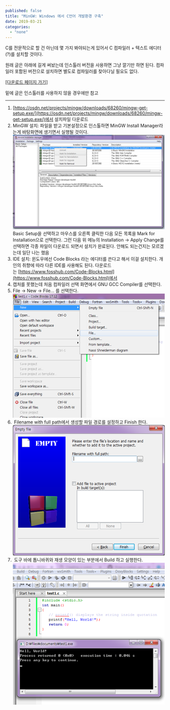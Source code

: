 ```yaml
---
published: false
title: "MinGW: Windows 에서 C언어 개발환경 구축"
date: 2019-03-21
categories: 
  - "none"
---
```


C를 전문적으로 할 건 아닌데 몇 가지 봐야되는게 있어서 C 컴파일러 + 텍스트 에디터(?)를 설치할 것이다.

원래 글은 아래에 길게 써놨는데 인스톨러 버전을 사용하면 그냥 깔기만 하면 된다. 컴파일러 포함된 버전으로 설치하면 별도로 컴파일러를 찾아다닐 필요도 없다.

[\[다운로드 페이지 가기\]](https://www.fosshub.com/Code-Blocks.html?dwl=codeblocks-17.12mingw_fortran-setup.exe)

밑에 글은 인스톨러를 사용하지 않을 경우에만 참고

* * *

1. [https://osdn.net/projects/mingw/downloads/68260/mingw-get-setup.exe/](https://osdn.net/projects/mingw/downloads/68260/mingw-get-setup.exe/)에서 설치파일 다운로드
2. MinGW 설치: 파일을 받고 기본설정으로 인스톨하면 MinGW Install Manager라는게 바탕화면에 생기면서 실행될 것이다.![](./assets/img/wp-content/uploads/2019/03/gw1.png) Basic Setup을 선택하고 마우스를 오른쪽 클릭한 다음 모든 목록을 Mark for Installation으로 선택한다. 그런 다음 위 메뉴의 Installation → Apply Change를 선택하면 각종 파일이 다운로드 되면서 설치가 완료된다. 안해도 되는건지는 모르겠는데 일단 나는 했음
3. IDE 설치: 윈도우에선 Code Blocks 라는 에디터를 쓴다고 해서 이걸 설치한다. 개인의 취향에 따라 다른 IDE를 사용해도 된다. 다운로드는 [https://www.fosshub.com/Code-Blocks.html](https://www.fosshub.com/Code-Blocks.html)에서
4. 캡처를 못했는데 처음 컴파일러 선택 화면에서 GNU GCC Compiler를 선택한다.
5. File → New → File... 를 선택한다.![](./assets/img/wp-content/uploads/2019/03/gw2.png)
6.  Filename with full path에서 생성할 파일 경로를 설정하고 Finish 한다.![](./assets/img/wp-content/uploads/2019/03/gw4.png)
7.  도구 바에 톱니바퀴와 재생 모양이 있는 부분에서 Build 하고 실행한다.![](./assets/img/wp-content/uploads/2019/03/gw5.png)
